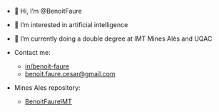- 👋 Hi, I’m @BenoitFaure
- 👀 I’m interested in artificial intelligence
- 🌱 I’m currently doing a double degree at IMT Mines Alès and UQAC

- Contact me:
    - [in/benoit-faure](https://linkedin.com/in/benoit-faure/)
    - [benoit.faure.cesar@gmail.com](mailto:benoit.faure.cesar@gmail.com)

- Mines Ales repository:
    - [BenoitFaureIMT](https://github.com/BenoitFaureIMT)
